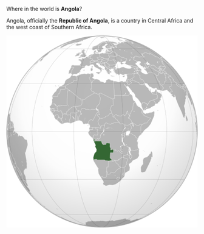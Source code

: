 Where in the world is **Angola**?
<!--question-->
Angola, officially the **Republic of Angola**, is a country in Central Africa and the west coast of Southern Africa.

![Map of Angola](images/Angola_(orthographic_projection).svg)
